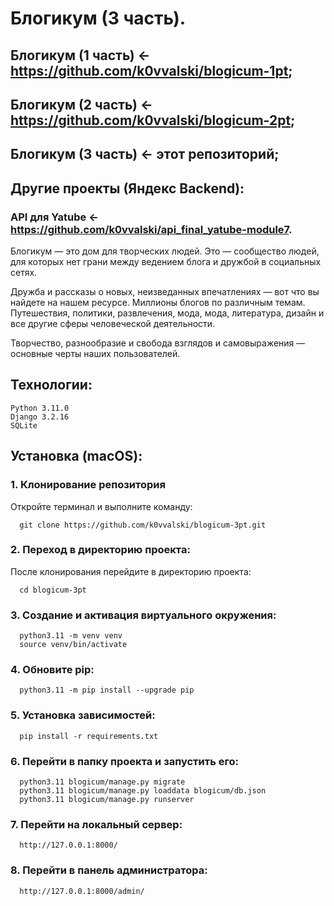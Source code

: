 # Блогикум (3 часть).
## Блогикум (1 часть) <- https://github.com/k0vvalski/blogicum-1pt;
## Блогикум (2 часть) <- https://github.com/k0vvalski/blogicum-2pt;
## Блогикум (3 часть) <- этот репозиторий;
## Другие проекты (Яндекс Backend):
### API для Yatube <- https://github.com/k0vvalski/api_final_yatube-module7.

Блогикум — это дом для творческих людей. Это — сообщество людей, для которых нет грани между ведением блога и дружбой в социальных сетях.

Дружба и рассказы о новых, неизведанных впечатлениях — вот что вы найдете на нашем ресурсе. Миллионы блогов по различным темам. Путешествия, политики, развлечения, мода, мода, литература, дизайн и все другие сферы человеческой деятельности.

Творчество, разнообразие и свобода взглядов и самовыражения — основные черты наших пользователей.

## Технологии:
```
Python 3.11.0
Django 3.2.16
SQLite
```
## Установка (macOS):
### 1. Клонирование репозитория
Откройте терминал и выполните команду: 
```
  git clone https://github.com/k0vvalski/blogicum-3pt.git
```
### 2. Переход в директорию проекта:
После клонирования перейдите в директорию проекта: 
```
  cd blogicum-3pt
```
### 3. Создание и активация виртуального окружения:
```
  python3.11 -m venv venv  
  source venv/bin/activate
```
### 4. Обновите pip:  
```
  python3.11 -m pip install --upgrade pip
```
### 5. Установка зависимостей:
```
  pip install -r requirements.txt
```
### 6. Перейти в папку проекта и запустить его:
```
  python3.11 blogicum/manage.py migrate
  python3.11 blogicum/manage.py loaddata blogicum/db.json
  python3.11 blogicum/manage.py runserver
```
### 7. Перейти на локальный сервер:
```
  http://127.0.0.1:8000/
```
### 8. Перейти в панель администратора:
```
  http://127.0.0.1:8000/admin/  
```
